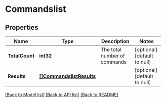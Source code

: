 # Commandslist

## Properties
Name | Type | Description | Notes
------------ | ------------- | ------------- | -------------
**TotalCount** | **int32** | The total number of commands | [optional] [default to null]
**Results** | [**[]CommandslistResults**](commandslist_results.md) |  | [optional] [default to null]

[[Back to Model list]](../README.md#documentation-for-models) [[Back to API list]](../README.md#documentation-for-api-endpoints) [[Back to README]](../README.md)


